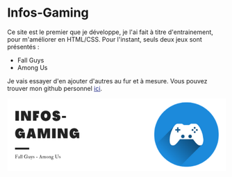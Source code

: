 # Infos-Gaming

Ce site est le premier que je développe, je l'ai fait à titre d'entrainement, 
pour m'améliorer en HTML/CSS. Pour l'instant, seuls deux jeux sont présentés :
- Fall Guys
- Among Us

Je vais essayer d'en ajouter d'autres au fur et à mesure. 
Vous pouvez trouver mon github personnel <a href="https://github.com/titi1000" style="color: #1f2988;">ici</a>.

<img src="images/Info-Gaming.png">
